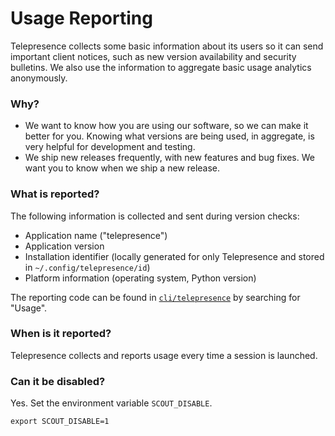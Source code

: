 # Usage Reporting

Telepresence collects some basic information about its users so it can send important client notices, such as new version availability and security bulletins.
We also use the information to aggregate basic usage analytics anonymously.

### Why?

- We want to know how you are using our software, so we can make it better for you.
  Knowing what versions are being used, in aggregate, is very helpful for development and testing.
- We ship new releases frequently, with new features and bug fixes.
  We want you to know when we ship a new release.

### What is reported?

The following information is collected and sent during version checks:

- Application name ("telepresence")
- Application version
- Installation identifier (locally generated for only Telepresence and stored in `~/.config/telepresence/id`)
- Platform information (operating system, Python version)

The reporting code can be found in [`cli/telepresence`][1] by searching for "Usage".

[1]: https://github.com/datawire/telepresence/blob/master/cli/telepresence

### When is it reported?

Telepresence collects and reports usage every time a session is launched.

### Can it be disabled?

Yes. Set the environment variable `SCOUT_DISABLE`.

    export SCOUT_DISABLE=1
